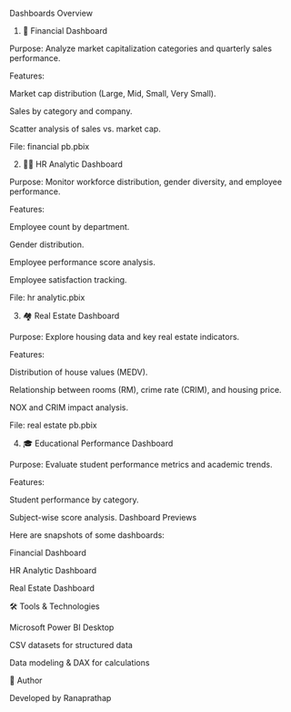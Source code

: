 Dashboards Overview
1. 🏦 Financial Dashboard

Purpose: Analyze market capitalization categories and quarterly sales performance.

Features:

Market cap distribution (Large, Mid, Small, Very Small).

Sales by category and company.

Scatter analysis of sales vs. market cap.

File: financial pb.pbix

2. 👨‍💼 HR Analytic Dashboard

Purpose: Monitor workforce distribution, gender diversity, and employee performance.

Features:

Employee count by department.

Gender distribution.

Employee performance score analysis.

Employee satisfaction tracking.

File: hr analytic.pbix

3. 🏘 Real Estate Dashboard

Purpose: Explore housing data and key real estate indicators.

Features:

Distribution of house values (MEDV).

Relationship between rooms (RM), crime rate (CRIM), and housing price.

NOX and CRIM impact analysis.

File: real estate pb.pbix

4. 🎓 Educational Performance Dashboard

Purpose: Evaluate student performance metrics and academic trends.

Features:

Student performance by category.

Subject-wise score analysis.
Dashboard Previews

Here are snapshots of some dashboards:

Financial Dashboard

HR Analytic Dashboard

Real Estate Dashboard

🛠 Tools & Technologies

Microsoft Power BI Desktop

CSV datasets for structured data

Data modeling & DAX for calculations

📌 Author

Developed by Ranaprathap
